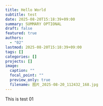 ```yaml
---
title: Hello World
subtitle: test
date: 2025-08-20T15:18:39+09:00
summary: SUMMARY OPTIONAL
draft: false
featured: true
authors:
  - "02"
lastmod: 2025-08-20T15:18:39+09:00
tags: []
categories: []
projects: []
image:
  caption: ""
  focal_point: ""
  preview_only: true
  filename: 图片_2025-08-20_112432_168.jpg
---
```

This is test 01
